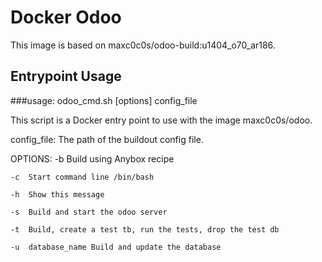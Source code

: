 # Docker Odoo

This image is based on maxc0c0s/odoo-build:u1404_o70_ar186.

## Entrypoint Usage
###usage: 
 odoo_cmd.sh [options] config_file

 This script is a Docker entry point to use with the image maxc0c0s/odoo.

 config_file: The path of the buildout config file.

 OPTIONS:
    -b  Build using Anybox recipe
       
    -c  Start command line /bin/bash
          
    -h  Show this message
             
    -s  Build and start the odoo server
                
    -t  Build, create a test tb, run the tests, drop the test db
                   
    -u  database_name Build and update the database
